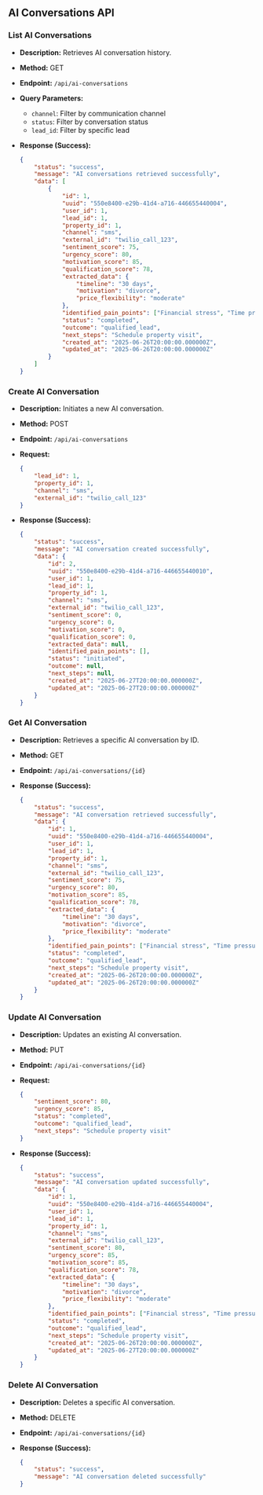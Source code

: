 ## AI Conversations API

### List AI Conversations

*   **Description:** Retrieves AI conversation history.
*   **Method:** GET
*   **Endpoint:** `/api/ai-conversations`
*   **Query Parameters:**
    - `channel`: Filter by communication channel
    - `status`: Filter by conversation status
    - `lead_id`: Filter by specific lead

*   **Response (Success):**

    ```json
    {
        "status": "success",
        "message": "AI conversations retrieved successfully",
        "data": [
            {
                "id": 1,
                "uuid": "550e8400-e29b-41d4-a716-446655440004",
                "user_id": 1,
                "lead_id": 1,
                "property_id": 1,
                "channel": "sms",
                "external_id": "twilio_call_123",
                "sentiment_score": 75,
                "urgency_score": 80,
                "motivation_score": 85,
                "qualification_score": 78,
                "extracted_data": {
                    "timeline": "30 days",
                    "motivation": "divorce",
                    "price_flexibility": "moderate"
                },
                "identified_pain_points": ["Financial stress", "Time pressure"],
                "status": "completed",
                "outcome": "qualified_lead",
                "next_steps": "Schedule property visit",
                "created_at": "2025-06-26T20:00:00.000000Z",
                "updated_at": "2025-06-26T20:00:00.000000Z"
            }
        ]
    }
    ```

### Create AI Conversation

*   **Description:** Initiates a new AI conversation.
*   **Method:** POST
*   **Endpoint:** `/api/ai-conversations`
*   **Request:**

    ```json
    {
        "lead_id": 1,
        "property_id": 1,
        "channel": "sms",
        "external_id": "twilio_call_123"
    }
    ```
*   **Response (Success):**

    ```json
    {
        "status": "success",
        "message": "AI conversation created successfully",
        "data": {
            "id": 2,
            "uuid": "550e8400-e29b-41d4-a716-446655440010",
            "user_id": 1,
            "lead_id": 1,
            "property_id": 1,
            "channel": "sms",
            "external_id": "twilio_call_123",
            "sentiment_score": 0,
            "urgency_score": 0,
            "motivation_score": 0,
            "qualification_score": 0,
            "extracted_data": null,
            "identified_pain_points": [],
            "status": "initiated",
            "outcome": null,
            "next_steps": null,
            "created_at": "2025-06-27T20:00:00.000000Z",
            "updated_at": "2025-06-27T20:00:00.000000Z"
        }
    }
    ```

### Get AI Conversation

*   **Description:** Retrieves a specific AI conversation by ID.
*   **Method:** GET
*   **Endpoint:** `/api/ai-conversations/{id}`
*   **Response (Success):**

    ```json
    {
        "status": "success",
        "message": "AI conversation retrieved successfully",
        "data": {
            "id": 1,
            "uuid": "550e8400-e29b-41d4-a716-446655440004",
            "user_id": 1,
            "lead_id": 1,
            "property_id": 1,
            "channel": "sms",
            "external_id": "twilio_call_123",
            "sentiment_score": 75,
            "urgency_score": 80,
            "motivation_score": 85,
            "qualification_score": 78,
            "extracted_data": {
                "timeline": "30 days",
                "motivation": "divorce",
                "price_flexibility": "moderate"
            },
            "identified_pain_points": ["Financial stress", "Time pressure"],
            "status": "completed",
            "outcome": "qualified_lead",
            "next_steps": "Schedule property visit",
            "created_at": "2025-06-26T20:00:00.000000Z",
            "updated_at": "2025-06-26T20:00:00.000000Z"
        }
    }
    ```

### Update AI Conversation

*   **Description:** Updates an existing AI conversation.
*   **Method:** PUT
*   **Endpoint:** `/api/ai-conversations/{id}`
*   **Request:**

    ```json
    {
        "sentiment_score": 80,
        "urgency_score": 85,
        "status": "completed",
        "outcome": "qualified_lead",
        "next_steps": "Schedule property visit"
    }
    ```
*   **Response (Success):**

    ```json
    {
        "status": "success",
        "message": "AI conversation updated successfully",
        "data": {
            "id": 1,
            "uuid": "550e8400-e29b-41d4-a716-446655440004",
            "user_id": 1,
            "lead_id": 1,
            "property_id": 1,
            "channel": "sms",
            "external_id": "twilio_call_123",
            "sentiment_score": 80,
            "urgency_score": 85,
            "motivation_score": 85,
            "qualification_score": 78,
            "extracted_data": {
                "timeline": "30 days",
                "motivation": "divorce",
                "price_flexibility": "moderate"
            },
            "identified_pain_points": ["Financial stress", "Time pressure"],
            "status": "completed",
            "outcome": "qualified_lead",
            "next_steps": "Schedule property visit",
            "created_at": "2025-06-26T20:00:00.000000Z",
            "updated_at": "2025-06-27T20:00:00.000000Z"
        }
    }
    ```

### Delete AI Conversation

*   **Description:** Deletes a specific AI conversation.
*   **Method:** DELETE
*   **Endpoint:** `/api/ai-conversations/{id}`
*   **Response (Success):**

    ```json
    {
        "status": "success",
        "message": "AI conversation deleted successfully"
    }
